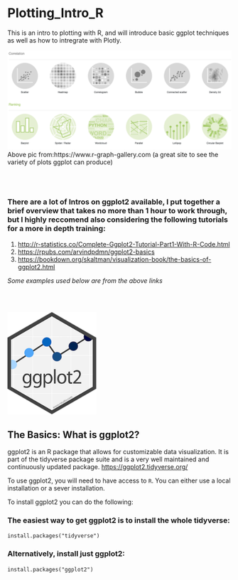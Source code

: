 # Plotting_Intro_R
This is an intro to plotting with R, and will introduce basic ggplot techniques as well as how to intregrate with Plotly.

<img src="/pics/plot_examples.png" width="800">  
Above pic from:https://www.r-graph-gallery.com (a great site to see the variety of plots ggplot can produce)
&nbsp;  
&nbsp;   
  
      
       
       

&nbsp;  
&nbsp; 
### There are a lot of Intros on ggplot2 available, I put together a brief overview that takes no more than 1 hour to work through, but I highly reccomend also considering the following tutorials for a more in depth training:
1. http://r-statistics.co/Complete-Ggplot2-Tutorial-Part1-With-R-Code.html  
2. https://rpubs.com/arvindpdmn/ggplot2-basics  
3. https://bookdown.org/skaltman/visualization-book/the-basics-of-ggplot2.html  

*Some examples used below are from the above links*   
  
&nbsp;  
&nbsp;  

<img src="/pics/logo_ggplot2.png" width="200">  

## The Basics: What is ggplot2?

ggplot2 is an R package that allows for customizable data visualization. It is part of the tidyverse package suite and is a very well maintained and continuously updated package. https://ggplot2.tidyverse.org/

To use ggplot2, you will need to have access to `R`. You can either use a local installation or a sever installation. 

To install ggplot2 you can do the following:

### The easiest way to get ggplot2 is to install the whole tidyverse:
```
install.packages("tidyverse")
```

### Alternatively, install just ggplot2:
```
install.packages("ggplot2")
```

